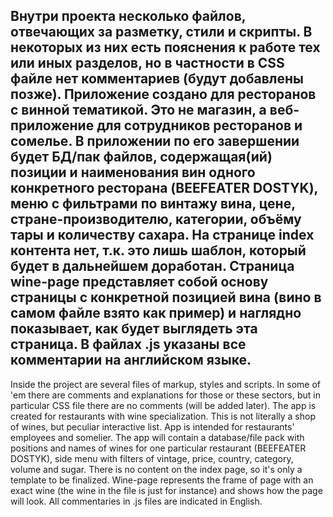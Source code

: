 Внутри проекта несколько файлов, отвечающих за разметку, стили и скрипты. В некоторых из них есть пояснения к работе тех или иных разделов, но в частности в CSS файле нет комментариев (будут добавлены позже).
Приложение создано для ресторанов с винной тематикой. Это не магазин, а веб-приложение для сотрудников ресторанов и сомелье.
В приложении по его завершении будет БД/пак файлов, содержащая(ий) позиции и наименования вин одного конкретного ресторана (BEEFEATER DOSTYK), меню с фильтрами по винтажу вина, цене, стране-производителю, категории, объёму тары и количеству сахара.
На странице index контента нет, т.к. это лишь шаблон, который будет в дальнейшем доработан. Страница wine-page представляет собой основу страницы с конкретной позицией вина (вино в самом файле взято как пример) и наглядно показывает, как будет выглядеть эта страница.
В файлах .js указаны все комментарии на английском языке.
---
Inside the project are several files of markup, styles and scripts. In some of 'em there are comments and explanations for those or these sectors, but in particular CSS file there are no comments (will be added later).
The app is created for restaurants with wine specialization. This is not literally a shop of wines, but peculiar interactive list. App is intended for restaurants' employees and somelier.
The app will contain a database/file pack with positions and names of wines for one particular restaurant (BEEFEATER DOSTYK), side menu with filters of vintage, price, country, category, volume and sugar.
There is no content on the index page, so it's only a template to be finalized. Wine-page represents the frame of page with an exact wine (the wine in the file is just for instance) and shows how the page will look.
All commentaries in .js files are indicated in English.
